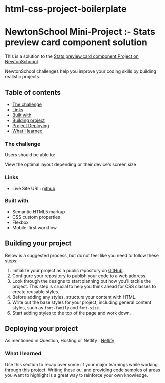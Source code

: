 # html-css-project-boilerplate
# NewtonSchool Mini-Project :- Stats preview card component solution

This is a solution to the [Stats preview card component Project on NewtonSchoool](https://www.frontendmentor.io/challenges/stats-preview-card-component-8JqbgoU62).

NewtonSchool challenges help you improve your coding skills by building realistic projects.

## Table of contents
- [The challenge](#the-challenge)
- [Links](#links)
- [Built with](#built-with)
- [Building project](#steps)
- [Project Deploying](#Host-link)
- [What I learned](#Implement)

### The challenge

Users should be able to:

View the optimal layout depending on their device's screen size

### Links

- Live Site URL: [github](http://127.0.0.1:5500/frontEnd/project1/index.html)

### Built with

- Semantic HTML5 markup
- CSS custom properties
- Flexbox
- Mobile-first workflow

## Building your project

 Below is a suggested process, but do not feel like you need to follow these steps:

1. Initialize your project as a public repository on [GitHub](https://github.com/).
2. Configure your repository to publish your code to a web address.
3. Look through the designs to start planning out how you'll tackle the project. This step is crucial to help you think ahead for CSS classes to create reusable styles.
4. Before adding any styles, structure your content with HTML.
5. Write out the base styles for your project, including general content styles, such as `font-family` and `font-size`.
6. Start adding styles to the top of the page and work down.

## Deploying your project

As mentioned in Question, Hosting on Netlify .
[Netlify](https://www.netlify.com/)

### What I learned

Use this section to recap over some of your major learnings while working through this project. Writing these out and providing code samples of areas you want to highlight is a great way to reinforce your own knowledge. 
